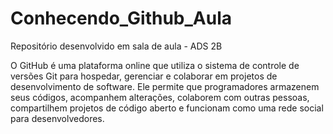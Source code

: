 # Conhecendo_Github_Aula
Repositório desenvolvido em sala de aula - ADS 2B

O GitHub é uma plataforma online que utiliza o sistema de controle de versões Git para hospedar, gerenciar e colaborar em projetos de desenvolvimento de software. Ele permite que programadores armazenem seus códigos, acompanhem alterações, colaborem com outras pessoas, compartilhem projetos de código aberto e funcionam como uma rede social para desenvolvedores. 
